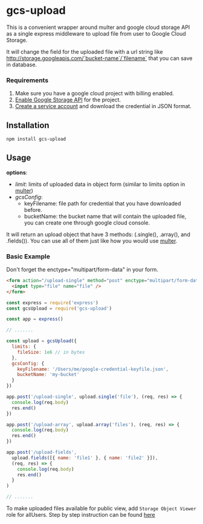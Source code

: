 # gcs-upload

This is a convenient wrapper around multer and google cloud storage API as a single express middleware to upload file from user to Google Cloud Storage.

It will change the field for the uploaded file with a url string like http://storage.googleapis.com/`bucket-name`/`filename` that you can save in database.


### Requirements
1. Make sure you have a google cloud project with billing enabled.
2. [Enable Google Storage API](https://console.cloud.google.com/flows/enableapi?apiid=storage-api.googleapis.com) for the project.
3. [Create a service account](https://console.cloud.google.com/apis/credentials/serviceaccountkey) and download the credential in JSON format.


## Installation

```bash
npm install gcs-upload
```


## Usage

**options**:
- _limit_: limits of uploaded data in object form (similar to limits option in [multer](https://github.com/expressjs/multer#limits))
- _gcsConfig_:
  - keyFilename: file path for credential that you have downloaded before.
  - bucketName: the bucket name that will contain the uploaded file, you can create one through google cloud console.

It will return an upload object that have 3 methods: (.single(), .array(), and .fields()). You can use all of them just like how you would use [multer](https://github.com/expressjs/multer#singlefieldname).


### Basic Example

Don't forget the enctype="multipart/form-data" in your form.
```html
<form action="/upload-single" method="post" enctype="multipart/form-data">
  <input type="file" name="file" />
</form>
```

```javascript
const express = require('express')
const gcsUpload = require('gcs-upload')

const app = express()

// .......

const upload = gcsUpload({
  limits: {
    fileSize: 1e6 // in bytes
  },
  gcsConfig: {
    keyFilename: '/Users/me/google-credential-keyfile.json',
    bucketName: 'my-bucket'
  }
})

app.post('/upload-single', upload.single('file'), (req, res) => {
  console.log(req.body)
  res.end()
})

app.post('/upload-array', upload.array('files'), (req, res) => {
  console.log(req.body)
  res.end()
})

app.post('/upload-fields',
  upload.fields([{ name: 'file1' }, { name: 'file2' }]),
  (req, res) => {
    console.log(req.body)
    res.end()
  }
)

// .......
```

To make uploaded files available for public view, add `Storage Object Viewer` role for allUsers. Step by step instruction can be found [here](https://cloud.google.com/storage/docs/access-control/making-data-public#buckets)